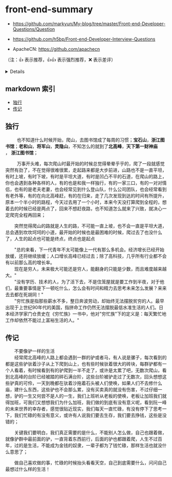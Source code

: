 # front-end-summary

* https://github.com/markyun/My-blog/tree/master/Front-end-Developer-Questions/Question

* https://github.com/h5bp/Front-end-Developer-Interview-Questions

* ApacheCN: https://github.com/apachecn


（注：:+1: 表示推荐，:+1::+1: 表示强烈推荐，:x: 表示差评）

<details>
  
  - [License](#license)
  
</details>

## markdown 索引

- [独行](#独行)
- [传记](#传记)


## 独行
   &emsp;&emsp;也不知道什么时候开始，爬山，去图书馆成了每周的习惯；**宝石山**，**浙江图书馆**；**老和山**，**将军山**，**灵隐山**，不知怎么的就到了**北高峰**，**天下第一财神庙** ， **浙江图书馆**； 

   &emsp;&emsp;万事开头难，每次爬山时最开始的时候总觉得晕晕乎乎的，爬了一段就感觉突然有劲了，不在觉得很难很累，走起路来都是大步前进，山路也不是一直平坦，有时上坡，有时下坡，有时是平坦大道，有时是凹凸不平的石道，在爬山的路上，你也会遇到各种各样的人，有的也是和我一样独行，有的一家三口，有的一对对情侣，也有的是老夫老妻，也会经常见到什么登山队，什么公司团队，也会经常看到有老外等，有的在向北高峰赶，有的在归来，走了几次发现到达的时间有所提升，原本一个半小时的路程，今天过去用了一个小时，本来今天没打算爬到全程的，想着去的时候已经是两点了，回来不想赶夜路，也不知道怎么就来了兴致，就决心一定爬完全程再回来；

   &emsp;&emsp;突然觉得爬山的路就是人生的路，不可能一直上坡，也不会一直是平坦大道，总会遇到坎坎坷坷的小道，最开始的时候也是最困难的时候，爬过去了也没什么了，人生的起点也可能是终点，终点也是起点   
   
   &emsp;&emsp;"总的来看，下一代青年不太可能像上一代有那么多机会。经济增长已经开始放缓，还将继续放缓；人口增长高峰已经过去；除了高科技，几乎所有行业都不会有以前那么高的增长率。  
    &emsp;&emsp;现在是穷人，未来极大可能还是穷人，能翻身的只能是少数，而且难度越来越大。"  
    &emsp;&emsp;"没有学历、技术的人，为了活下去，不是住笼屋就是要工作到半夜，对于他们，最重要事情是下一顿吃什么，怎么会有时间和精力去思考未来怎么发展？来来去去都在死胡同！"  
     &emsp;&emsp;"穷忙族是指那些薪水不多，整日奔波劳动，却始终无法摆脱贫穷的人。最早出现于上世纪90年代的美国，指拼命工作仍然无法摆脱最低水准生活的人们。日本经济学家门仓贵史在《穷忙族》一书中，他对"穷忙族"下的定义是：每天繁忙地工作却依然不能过上富裕生活的人。"
     

## 传记
  &emsp;&emsp;不要像驴一样的生活  
  &emsp;&emsp;经常爬北高峰的人路上都会遇到一群的驴或者马，有人说是骡子，每次看到的都是这些驴驮着沙子从上下爬到山上，也有些时候驮着很大的砖块，每群驴都有一个人看着，有时候看到有的驴爬到一半不走了，或许是太累了吧，无数次爬山，看到北高峰的台阶已经被踏的碎石满台阶，这些台阶被驴走过了无数次，回头想想这些驴真的可伶，一天到晚都在驮着沙拖着石头被人们使唤，如果人们不去修什么庙，建什么东西，这些驴也不会那么累，没有买卖真的就没有伤害，不过仔细一想，驴的一生又何尝不是人的一生，我们上班听从老板的使唤，老板让加班我们就得加班，可我们又想想我们为什么加班，我们做的到底有没有意义呢，看到阮一峰的未来世界的幸存者，感觉很贴近现实，我们每天一直忙碌，有没有停下了思考一下，我们忙碌的有没有意义，或许有人说我们要去生存，我们要去挣钱，这些是没错的；  

  &emsp;&emsp;关键我们要明白，我们真正需要的是什么，不能别人怎么做，自己也跟着做，就像驴群中最前面的驴，一直背着东西前行，后面的驴也都跟着爬，人生不过百年，过的是生活，不能成为金钱的奴隶，一辈子都为了钱忙碌，那样生活也就没什么意思了；  

  &emsp;&emsp;做自己喜欢做的事，忙碌的时候抬头看看天空，自己到底需要什么，问问自己最想过什么样的生活！



